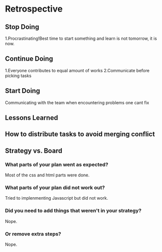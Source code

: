 # Retrospective

## Stop Doing

1.Procrastinating!Best time to start something and learn is not tomorrow, it is
now.

## Continue Doing

1.Everyone contributes to equal amount of works 2.Communicate before picking
tasks

## Start Doing

Communicating with the team when encountering problems one cant fix

## Lessons Learned

## How to distribute tasks to avoid merging conflict

## Strategy vs. Board

### What parts of your plan went as expected?

Most of the css and html parts were done.

### What parts of your plan did not work out?

Tried to implenmenting Javascript but did not work.

### Did you need to add things that weren't in your strategy?

Nope.

### Or remove extra steps?

Nope.
